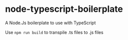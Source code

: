 # node-typescript-boilerplate
A Node.Js boilerplate to use with TypeScript

Use `npm run build` to transpile .ts files to .js files
